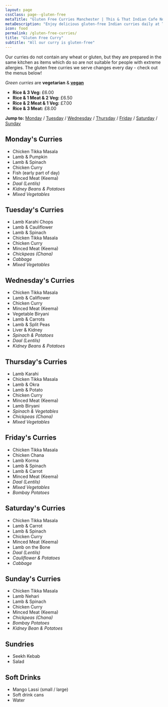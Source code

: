 ```yaml
---
layout: page
cssClass: page--gluten-free
metaTitle: "Gluten Free Curries Manchester | This & That Indian Cafe Northern Quarter"
metaDescription: "Enjoy delicious gluten-free Indian curries daily at This & That Cafe Manchester. All our curries are wheat-free. Rice & 3 veg from £6. Soap St, Northern Quarter."
icon: food
permalink: /gluten-free-curries/
title: "Gluten Free Curry"
subtitle: "All our curry is gluten-free"
---
```


Our curries do not contain any wheat or gluten, but they are prepared in the same kitchen as items which do so are not suitable for people with extreme allergies. The gluten free curries we serve changes every day - check out the menus below!

*Green curries* are **vegetarian** & **[vegan](/vegan-curry/)**

<ul>
  <li class="green"><strong>Rice &amp; 3 Veg:</strong> £6.00</li>
  <li><strong>Rice &amp; 1 Meat &amp; 2 Veg:</strong> £6.50</li>
  <li><strong>Rice &amp; 2 Meat &amp; 1 Veg:</strong> £7.00</li>
  <li><strong>Rice &amp; 3 Meat:</strong> £8.00</li>
</ul>

**Jump to:** [Monday](#mondays-curries) / [Tuesday](#tuesdays-curries) / [Wednesday](#wednesdays-curries) / [Thursday](#thursdays-curries) / [Friday](#fridays-curries) / [Saturday](#saturdays-curries) / [Sunday](#sundays-curries)

<a name="mondays-curries"></a>
## Monday's Curries

* Chicken Tikka Masala
* Lamb & Pumpkin
* Lamb & Spinach
* Chicken Curry
* Fish (early part of day)
* Minced Meat (Keema)
* *Daal (Lentils)*
* *Kidney Beans & Potatoes*
* *Mixed Vegetables*

<a name="tuesdays-curries"></a>
## Tuesday's Curries

* Lamb Karahi Chops
* Lamb & Cauliflower
* Lamb & Spinach
* Chicken Tikka Masala
* Chicken Curry
* Minced Meat (Keema)
* *Chickpeas (Chana)*
* *Cabbage*
* *Mixed Vegetables*

<a name="wednesdays-curries"></a>
## Wednesday's Curries

* Chicken Tikka Masala
* Lamb & Califlower
* Chicken Curry
* Minced Meat (Keema)
* Vegetable Biryani
* Lamb & Carrots
* Lamb & Split Peas
* Liver & Kidney
* *Spinach & Potatoes*
* *Daal (Lentils)*
* *Kidney Beans & Potatoes*

<a name="thursdays-curries"></a>
## Thursday's Curries

* Lamb Karahi
* Chicken Tikka Masala
* Lamb & Okra
* Lamb & Potato
* Chicken Curry
* Minced Meat (Keema)
* Lamb Biryani
* *Spinach & Vegetables*
* *Chickpeas (Chana)*
* *Mixed Vegetables*

<a name="fridays-curries"></a>
## Friday's Curries

* Chicken Tikka Masala
* Chicken Chana
* Lamb Korma
* Lamb & Spinach
* Lamb & Carrot
* Minced Meat (Keema)
* *Daal (Lentils)*
* *Mixed Vegetables*
* *Bombay Potatoes*

<a name="saturdays-curries"></a>
## Saturday's Curries

* Chicken Tikka Masala
* Lamb & Carrot
* Lamb & Spinach
* Chicken Curry
* Minced Meat (Keema)
* Lamb on the Bone
* *Daal (Lentils)*
* *Cauliflower & Potatoes*
* *Cabbage*

<a name="sundays-curries"></a>
## Sunday's Curries

* Chicken Tikka Masala
* Lamb Nehari
* Lamb & Spinach
* Chicken Curry
* Minced Meat (Keema)
* *Chickpeas (Chana)*
* *Bombay Potatoes*
* *Kidney Bean & Potatoes*

## Sundries

* Seekh Kebab
* Salad

## Soft Drinks

* Mango Lassi (small / large)
* Soft drink cans
* Water